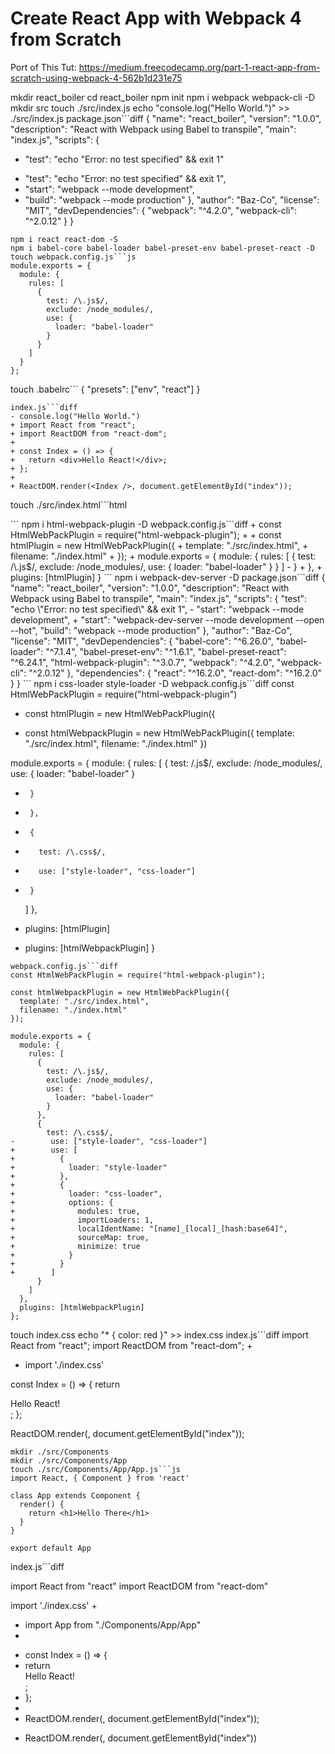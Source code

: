 # Create React App with Webpack 4 from Scratch
Port of This Tut: https://medium.freecodecamp.org/part-1-react-app-from-scratch-using-webpack-4-562b1d231e75


mkdir react_boiler
cd react_boiler
npm init
npm i webpack webpack-cli -D
mkdir src
touch ./src/index.js
echo "console.log(\"Hello World.\")" >> ./src/index.js
package.json```diff
{
  "name": "react_boiler",
  "version": "1.0.0",
  "description": "React with Webpack using Babel to transpile",
  "main": "index.js",
  "scripts": {
-    "test": "echo \"Error: no test specified\" && exit 1"
+    "test": "echo \"Error: no test specified\" && exit 1",
+    "start": "webpack --mode development",
+    "build": "webpack --mode production"
  },
  "author": "Baz-Co",
  "license": "MIT",
  "devDependencies": {
    "webpack": "^4.2.0",
    "webpack-cli": "^2.0.12"
  }
}
```
npm i react react-dom -S
npm i babel-core babel-loader babel-preset-env babel-preset-react -D
touch webpack.config.js```js
module.exports = {
  module: {
    rules: [
      {
        test: /\.js$/,
        exclude: /node_modules/,
        use: {
          loader: "babel-loader"
        }
      }
    ]
  }
};
```
touch .babelrc```
{
  "presets": ["env", "react"]
}
```
index.js```diff
- console.log("Hello World.")
+ import React from "react";
+ import ReactDOM from "react-dom";
+ 
+ const Index = () => {
+   return <div>Hello React!</div>;
+ };
+ 
+ ReactDOM.render(<Index />, document.getElementById("index"));
```
touch ./src/index.html```html
<!DOCTYPE html>
<html lang="en">
<head>
  <meta charset="UTF-8">
  <meta name="viewport" content="width=device-width, initial-scale=1.0">
  <meta http-equiv="X-UA-Compatible" content="ie=edge">
  <title>React and Webpack4</title>
</head>
<body>
  <section id="index"></section>
</body>
</html>
```
npm i html-webpack-plugin -D
webpack.config.js```diff
+ const HtmlWebPackPlugin = require("html-webpack-plugin");
+ 
+ const htmlPlugin = new HtmlWebPackPlugin({
+   template: "./src/index.html",
+   filename: "./index.html"
+ });
+ 
module.exports = {
  module: {
    rules: [
      {
        test: /\.js$/,
        exclude: /node_modules/,
        use: {
          loader: "babel-loader"
        }
      }
    ]
-  }
+  },
+  plugins: [htmlPlugin]
}
```
npm i webpack-dev-server -D
package.json```diff
{
  "name": "react_boiler",
  "version": "1.0.0",
  "description": "React with Webpack using Babel to transpile",
  "main": "index.js",
  "scripts": {
    "test": "echo \"Error: no test specified\" && exit 1",
-    "start": "webpack --mode development",
+    "start": "webpack-dev-server --mode development --open --hot",
    "build": "webpack --mode production"
  },
  "author": "Baz-Co",
  "license": "MIT",
  "devDependencies": {
    "babel-core": "^6.26.0",
    "babel-loader": "^7.1.4",
    "babel-preset-env": "^1.6.1",
    "babel-preset-react": "^6.24.1",
    "html-webpack-plugin": "^3.0.7",
    "webpack": "^4.2.0",
    "webpack-cli": "^2.0.12"
  },
  "dependencies": {
    "react": "^16.2.0",
    "react-dom": "^16.2.0"
  }
}
```
npm i css-loader style-loader -D
webpack.config.js```diff
const HtmlWebPackPlugin = require("html-webpack-plugin")

- const htmlPlugin = new HtmlWebPackPlugin({
+ const htmlWebpackPlugin = new HtmlWebPackPlugin({
  template: "./src/index.html",
  filename: "./index.html"
})

module.exports = {
  module: {
    rules: [
      {
        test: /\.js$/,
        exclude: /node_modules/,
        use: {
          loader: "babel-loader"
        }
-      }
+      },
+      {
+        test: /\.css$/,
+        use: ["style-loader", "css-loader"]
+      }
    ]
  },
-  plugins: [htmlPlugin]
+  plugins: [htmlWebpackPlugin]
}
```
webpack.config.js```diff
const HtmlWebPackPlugin = require("html-webpack-plugin");

const htmlWebpackPlugin = new HtmlWebPackPlugin({
  template: "./src/index.html",
  filename: "./index.html"
});

module.exports = {
  module: {
    rules: [
      {
        test: /\.js$/,
        exclude: /node_modules/,
        use: {
          loader: "babel-loader"
        }
      },
      {
        test: /\.css$/,
-        use: ["style-loader", "css-loader"]
+        use: [
+          {
+            loader: "style-loader"
+          },
+          {
+            loader: "css-loader",
+            options: {
+              modules: true,
+              importLoaders: 1,
+              localIdentName: "[name]_[local]_[hash:base64]",
+              sourceMap: true,
+              minimize: true
+            }
+          }
+        ]
      }
    ]
  },
  plugins: [htmlWebpackPlugin]
};
```
touch index.css
echo "* { color: red }" >> index.css
index.js```diff
import React from "react";
import ReactDOM from "react-dom";
+
+ import './index.css'

const Index = () => {
  return <div>Hello React!</div>;
};

ReactDOM.render(<Index />, document.getElementById("index"));
```
mkdir ./src/Components
mkdir ./src/Components/App
touch ./src/Components/App/App.js```js
import React, { Component } from 'react'

class App extends Component {
  render() {
    return <h1>Hello There</h1>
  }
}

export default App
```
index.js```diff

import React from "react"
import ReactDOM from "react-dom"

import './index.css'
+ 
+ import App from "./Components/App/App"
+ 
- const Index = () => {
-   return <div>Hello React!</div>;
- };
- 
- ReactDOM.render(<Index />, document.getElementById("index"));
+ ReactDOM.render(<App />, document.getElementById("index"))


```
